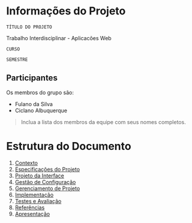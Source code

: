 # Informações do Projeto
`TÍTULO DO PROJETO`  

Trabalho Interdisciplinar - Aplicacões Web

`CURSO`

`SEMESTRE`

## Participantes

Os membros do grupo são: 
- Fulano da Silva
- Ciclano Albuquerque

> Inclua a lista dos membros da equipe com seus nomes completos.

# Estrutura do Documento

1. [Contexto](1-Contexto.md)
2. [Especificações do Projeto](2-Especificação.md)
3. [Projeto da Interface](3-Interface.md)
4. [Gestão de Configuração](4-Gestão-Configuração.md)
5. [Gerenciamento de Projeto](5-Gerenciamento-Projeto.md)
6. [Implementação](6-Implementação.md)
7. [Testes e Avaliação](7-Testes.md)
8. [Referências](8-Referências.md)
9. [Apresentação](9-Apresentação.md)